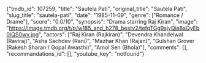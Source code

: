 {"tmdb_id": 107259, "title": "Sautela Pati", "original_title": "Sautela Pati", "slug_title": "sautela-pati", "date": "1985-11-09", "genre": ["Romance / Drame"], "score": "0.0/10", "synopsis": "Drama starring Raj Kiran", "image": "https://image.tmdb.org/t/p/w185_and_h278_bestv2/tefqTGg9sjyQia8aQyEb0iQS0wv.jpg", "actors": ["Raj Kiran (Rajkiran)", "Devendra Khandelwal (Raviraj)", "Asha Sachdev (Rani)", "Mazhar Khan (Rajan)", "Gulshan Grover (Rakesh Sharan / Gopal Awasthi)", "Amol Sen (Bhola)"], "comments": [], "recommandations_id": [], "youtube_key": "notfound"}